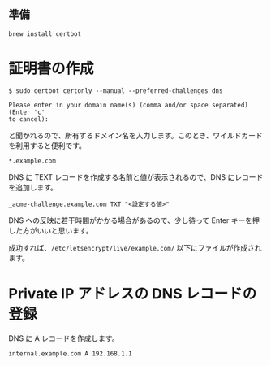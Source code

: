## 準備

```shell
brew install certbot
```

# 証明書の作成

```shell
$ sudo certbot certonly --manual --preferred-challenges dns
```

```shell
Please enter in your domain name(s) (comma and/or space separated)  (Enter 'c'
to cancel):
```

と聞かれるので、所有するドメイン名を入力します。このとき、ワイルドカードを利用すると便利です。

```shell
*.example.com
```

DNS に TEXT レコードを作成する名前と値が表示されるので、DNS にレコードを追加します。

```text
_acme-challenge.example.com TXT "<設定する値>"
```

DNS への反映に若干時間がかかる場合があるので、少し待って Enter キーを押した方がいいと思います。

成功すれば、`/etc/letsencrypt/live/example.com/` 以下にファイルが作成されます。

# Private IP アドレスの DNS レコードの登録

DNS に A レコードを作成します。

```shell
internal.example.com A 192.168.1.1
```
